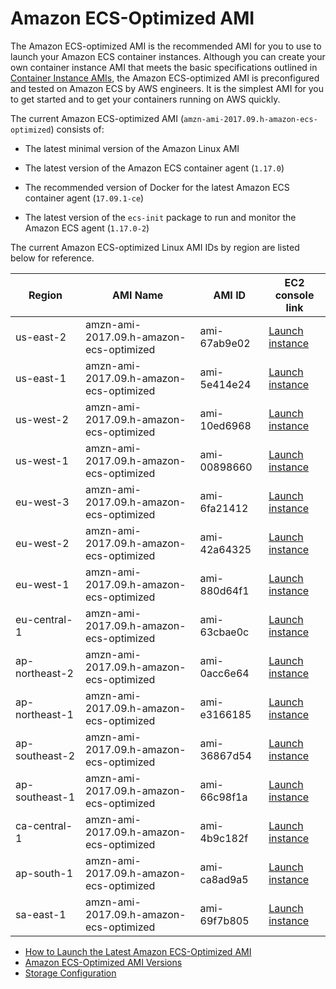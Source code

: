 # Amazon ECS\-Optimized AMI<a name="ecs-optimized_AMI"></a>

The Amazon ECS\-optimized AMI is the recommended AMI for you to use to launch your Amazon ECS container instances\. Although you can create your own container instance AMI that meets the basic specifications outlined in [Container Instance AMIs](container_instance_AMIs.md), the Amazon ECS\-optimized AMI is preconfigured and tested on Amazon ECS by AWS engineers\. It is the simplest AMI for you to get started and to get your containers running on AWS quickly\.

The current Amazon ECS\-optimized AMI \(`amzn-ami-2017.09.h-amazon-ecs-optimized`\) consists of:

+ The latest minimal version of the Amazon Linux AMI

+ The latest version of the Amazon ECS container agent \(`1.17.0`\)

+ The recommended version of Docker for the latest Amazon ECS container agent \(`17.09.1-ce`\)

+ The latest version of the `ecs-init` package to run and monitor the Amazon ECS agent \(`1.17.0-2`\)

The current Amazon ECS\-optimized Linux AMI IDs by region are listed below for reference\.


| Region | AMI Name | AMI ID | EC2 console link | 
| --- | --- | --- | --- | 
| us\-east\-2 | amzn\-ami\-2017\.09\.h\-amazon\-ecs\-optimized | ami\-67ab9e02 | [Launch instance](https://console.aws.amazon.com/ec2/v2/home?region=us-east-2#LaunchInstanceWizard:ami=ami-67ab9e02) | 
| us\-east\-1 | amzn\-ami\-2017\.09\.h\-amazon\-ecs\-optimized | ami\-5e414e24 | [Launch instance](https://console.aws.amazon.com/ec2/v2/home?region=us-east-1#LaunchInstanceWizard:ami=ami-5e414e24) | 
| us\-west\-2 | amzn\-ami\-2017\.09\.h\-amazon\-ecs\-optimized | ami\-10ed6968 | [Launch instance](https://console.aws.amazon.com/ec2/v2/home?region=us-west-2#LaunchInstanceWizard:ami=ami-10ed6968) | 
| us\-west\-1 | amzn\-ami\-2017\.09\.h\-amazon\-ecs\-optimized | ami\-00898660 | [Launch instance](https://console.aws.amazon.com/ec2/v2/home?region=us-west-1#LaunchInstanceWizard:ami=ami-00898660) | 
| eu\-west\-3 | amzn\-ami\-2017\.09\.h\-amazon\-ecs\-optimized | ami\-6fa21412 | [Launch instance](https://console.aws.amazon.com/ec2/v2/home?region=eu-west-3#LaunchInstanceWizard:ami=ami-6fa21412) | 
| eu\-west\-2 | amzn\-ami\-2017\.09\.h\-amazon\-ecs\-optimized | ami\-42a64325 | [Launch instance](https://console.aws.amazon.com/ec2/v2/home?region=eu-west-2#LaunchInstanceWizard:ami=ami-42a64325) | 
| eu\-west\-1 | amzn\-ami\-2017\.09\.h\-amazon\-ecs\-optimized | ami\-880d64f1 | [Launch instance](https://console.aws.amazon.com/ec2/v2/home?region=eu-west-1#LaunchInstanceWizard:ami=ami-880d64f1) | 
| eu\-central\-1 | amzn\-ami\-2017\.09\.h\-amazon\-ecs\-optimized | ami\-63cbae0c | [Launch instance](https://console.aws.amazon.com/ec2/v2/home?region=eu-central-1#LaunchInstanceWizard:ami=ami-63cbae0c) | 
| ap\-northeast\-2 | amzn\-ami\-2017\.09\.h\-amazon\-ecs\-optimized | ami\-0acc6e64 | [Launch instance](https://console.aws.amazon.com/ec2/v2/home?region=ap-northeast-2#LaunchInstanceWizard:ami=ami-0acc6e64) | 
| ap\-northeast\-1 | amzn\-ami\-2017\.09\.h\-amazon\-ecs\-optimized | ami\-e3166185 | [Launch instance](https://console.aws.amazon.com/ec2/v2/home?region=ap-northeast-1#LaunchInstanceWizard:ami=ami-e3166185) | 
| ap\-southeast\-2 | amzn\-ami\-2017\.09\.h\-amazon\-ecs\-optimized | ami\-36867d54 | [Launch instance](https://console.aws.amazon.com/ec2/v2/home?region=ap-southeast-2#LaunchInstanceWizard:ami=ami-36867d54) | 
| ap\-southeast\-1 | amzn\-ami\-2017\.09\.h\-amazon\-ecs\-optimized | ami\-66c98f1a | [Launch instance](https://console.aws.amazon.com/ec2/v2/home?region=ap-southeast-1#LaunchInstanceWizard:ami=ami-66c98f1a) | 
| ca\-central\-1 | amzn\-ami\-2017\.09\.h\-amazon\-ecs\-optimized | ami\-4b9c182f | [Launch instance](https://console.aws.amazon.com/ec2/v2/home?region=ca-central-1#LaunchInstanceWizard:ami=ami-4b9c182f) | 
| ap\-south\-1 | amzn\-ami\-2017\.09\.h\-amazon\-ecs\-optimized | ami\-ca8ad9a5 | [Launch instance](https://console.aws.amazon.com/ec2/v2/home?region=ap-south-1#LaunchInstanceWizard:ami=ami-ca8ad9a5) | 
| sa\-east\-1 | amzn\-ami\-2017\.09\.h\-amazon\-ecs\-optimized | ami\-69f7b805 | [Launch instance](https://console.aws.amazon.com/ec2/v2/home?region=sa-east-1#LaunchInstanceWizard:ami=ami-69f7b805) | 


+ [How to Launch the Latest Amazon ECS\-Optimized AMI](ecs-optimized_AMI_launch_latest.md)
+ [Amazon ECS\-Optimized AMI Versions](ecs-ami-versions.md)
+ [Storage Configuration](ecs-ami-storage-config.md)